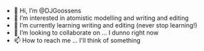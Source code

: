 - 👋 Hi, I’m @DJGoossens
- 👀 I’m interested in atomistic modelling and writing and editing
- 🌱 I’m currently learning writing and editing (never stop learning!)
- 💞️ I’m looking to collaborate on ... I dunno right now
- 📫 How to reach me ... I'll think of something

<!---
DJGoossens/DJGoossens is a ✨ special ✨ repository because its `README.md` (this file) appears on your GitHub profile.
You can click the Preview link to take a look at your changes.
--->
